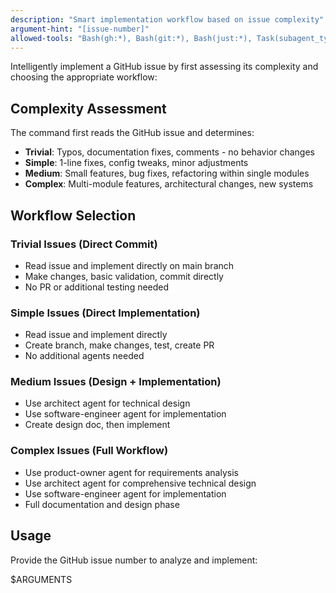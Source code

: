 ```yaml
---
description: "Smart implementation workflow based on issue complexity"
argument-hint: "[issue-number]"
allowed-tools: "Bash(gh:*), Bash(git:*), Bash(just:*), Task(subagent_type:software-engineer), Task(subagent_type:product-owner), Task(subagent_type:architect)"
---
```


Intelligently implement a GitHub issue by first assessing its complexity and choosing the appropriate workflow:

## Complexity Assessment
The command first reads the GitHub issue and determines:
- **Trivial**: Typos, documentation fixes, comments - no behavior changes
- **Simple**: 1-line fixes, config tweaks, minor adjustments
- **Medium**: Small features, bug fixes, refactoring within single modules
- **Complex**: Multi-module features, architectural changes, new systems

## Workflow Selection

### Trivial Issues (Direct Commit)
- Read issue and implement directly on main branch
- Make changes, basic validation, commit directly
- No PR or additional testing needed

### Simple Issues (Direct Implementation)
- Read issue and implement directly
- Create branch, make changes, test, create PR
- No additional agents needed

### Medium Issues (Design + Implementation)
- Use architect agent for technical design
- Use software-engineer agent for implementation
- Create design doc, then implement

### Complex Issues (Full Workflow)
- Use product-owner agent for requirements analysis
- Use architect agent for comprehensive technical design
- Use software-engineer agent for implementation
- Full documentation and design phase

## Usage
Provide the GitHub issue number to analyze and implement:

$ARGUMENTS

